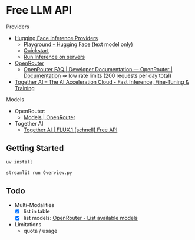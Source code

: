# Free LLM API

Providers

- [Hugging Face Inference Providers](https://huggingface.co/docs/inference-providers/index)
  - [Playground - Hugging Face](https://huggingface.co/playground) (text model only)
  - [Quickstart](https://huggingface.co/docs/huggingface_hub/v0.30.1/quick-start#authentication)
  - [Run Inference on servers](https://huggingface.co/docs/huggingface_hub/v0.30.1/guides/inference)
- [OpenRouter](https://openrouter.ai/)
  - [OpenRouter FAQ | Developer Documentation — OpenRouter | Documentation](https://openrouter.ai/docs/faq#what-free-tier-options-exist) => low rate limits (200 requests per day total)
- [Together AI – The AI Acceleration Cloud - Fast Inference, Fine-Tuning & Training](https://www.together.ai/)

Models

- OpenRouter:
  - [Models | OpenRouter](https://openrouter.ai/models?max_price=0)
- Together AI
  - [Together AI | FLUX.1 [schnell] Free API](https://www.together.ai/models/flux-1-schnell)

## Getting Started

```bash
uv install

streamlit run Overview.py
```

## Todo

- Multi-Modalities
  - [X] list in table
  - [X] list models: [OpenRouter - List available models](https://openrouter.ai/docs/api-reference/list-available-models)
- Limitations
  - quota / usage
